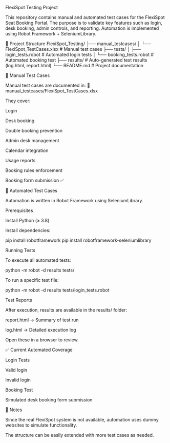 FlexiSpot Testing Project

This repository contains manual and automated test cases for the FlexiSpot Seat Booking Portal.
The purpose is to validate key features such as login, desk booking, admin controls, and reporting.
Automation is implemented using Robot Framework + SeleniumLibrary.

📂 Project Structure
FlexiSpot_Testing/
├── manual_testcases/
│   └── FlexiSpot_TestCases.xlsx   # Manual test cases
├── tests/
│   ├── login_tests.robot          # Automated login tests
│   └── booking_tests.robot        # Automated booking test
├── results/                       # Auto-generated test results (log.html, report.html)
└── README.md                      # Project documentation

📝 Manual Test Cases

Manual test cases are documented in:
📄 manual_testcases/FlexiSpot_TestCases.xlsx

They cover:

Login

Desk booking

Double booking prevention

Admin desk management

Calendar integration

Usage reports

Booking rules enforcement

Booking form submission ✅

🤖 Automated Test Cases

Automation is written in Robot Framework using SeleniumLibrary.

Prerequisites

Install Python (≥ 3.8)

Install dependencies:

pip install robotframework
pip install robotframework-seleniumlibrary

Running Tests

To execute all automated tests:

python -m robot -d results tests/


To run a specific test file:

python -m robot -d results tests/login_tests.robot

Test Reports

After execution, results are available in the results/ folder:

report.html → Summary of test run

log.html → Detailed execution log

Open these in a browser to review.

✅ Current Automated Coverage

Login Tests

Valid login

Invalid login

Booking Test

Simulated desk booking form submission

📌 Notes

Since the real FlexiSpot system is not available, automation uses dummy websites to simulate functionality.

The structure can be easily extended with more test cases as needed.